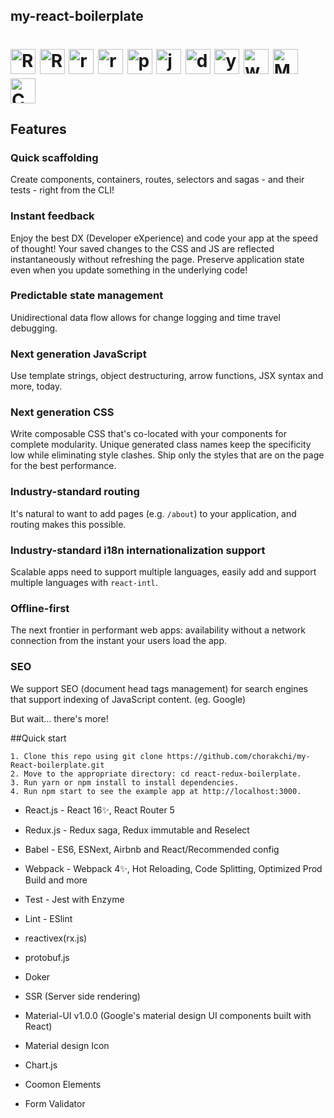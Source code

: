 ## my-react-boilerplate


<h1><p>
  <img alt="React.js" src="http://www.anamuser.com/wp-content/uploads/2017/03/logo-578x270.png" height="40" />
  <img alt="React-router" src="https://www.blog.plint-sites.nl/wordpress/wp-content/uploads/2016/07/react-router-624x279.png" height="40" />
    <img alt="redux.js" src="http://www.ematipico.com/assets/images/logo-redux.png" height="40" />
    <img alt="rx.js" src="https://axxes.com/wp-content/uploads/2016/02/tech-reactivex.png" height="40" />
  <img alt="protobuf.js" src="https://github.com/dcodeIO/protobuf.js/raw/master/pbjs.png"  height="40" />
    <img alt="jest" src="https://cdn.auth0.com/blog/testing-react-with-jest/logo.png" height="40" />
    <img alt="docker" src="https://mblum.me/images/docker.svg" height="40" />
    <img alt="yarn" src="https://www.bram.us/wordpress/wp-content/uploads/2016/10/yarn-kitten-full.png" height="40" />
    <img alt="webpack" src="https://lc-mhke0kuv.cn-n1.lcfile.com/3c200b26af29751549ee.png" height="40" />
    <img alt="Material UI" src="https://material-ui.com/static/images/material-ui-logo.svg" height="40" />
    <img alt="ChartJS" src="https://www.chartjs.org/img/chartjs-logo.svg" height="40" />
</p></h1>

## Features

### Quick scaffolding
Create components, containers, routes, selectors and sagas - and their tests - right from the CLI!
### Instant feedback
Enjoy the best DX (Developer eXperience) and code your app at the speed of thought! Your saved changes to the CSS and JS are reflected instantaneously without refreshing the page. Preserve application state even when you update something in the underlying code!
### Predictable state management
Unidirectional data flow allows for change logging and time travel debugging.
### Next generation JavaScript
Use template strings, object destructuring, arrow functions, JSX syntax and more, today.
### Next generation CSS
Write composable CSS that's co-located with your components for complete modularity. Unique generated class names keep the specificity low while eliminating style clashes. Ship only the styles that are on the page for the best performance.
### Industry-standard routing
It's natural to want to add pages (e.g. `/about`) to your application, and routing makes this possible.
### Industry-standard i18n internationalization support
Scalable apps need to support multiple languages, easily add and support multiple languages with `react-intl`.
### Offline-first
The next frontier in performant web apps: availability without a network connection from the instant your users load the app.
### SEO
We support SEO (document head tags management) for search engines that support indexing of JavaScript content. (eg. Google)

But wait... there's more!

##Quick start

    
    1. Clone this repo using git clone https://github.com/chorakchi/my-React-boilerplate.git
    2. Move to the appropriate directory: cd react-redux-boilerplate.
    3. Run yarn or npm install to install dependencies.
    4. Run npm start to see the example app at http://localhost:3000.




- React.js - React 16✨, React Router 5
- Redux.js - Redux saga, Redux immutable and Reselect
- Babel - ES6, ESNext, Airbnb and React/Recommended config
- Webpack - Webpack 4✨, Hot Reloading, Code Splitting, Optimized Prod Build and more
- Test - Jest with Enzyme
- Lint - ESlint
- reactivex(rx.js)
- protobuf.js
- Doker
- SSR (Server side rendering)
- Material-UI v1.0.0 (Google's material design UI components built with React)
- Material design Icon
- Chart.js

- Coomon Elements
- Form Validator


<br/>
<br/>

